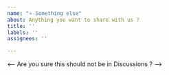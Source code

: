 ```yaml
---
name: "⭐️ Something else"
about: Anything you want to share with us ?
title: ''
labels: ''
assignees: ''

---
```


<-- Are you sure this should not be in Discussions ? -->
